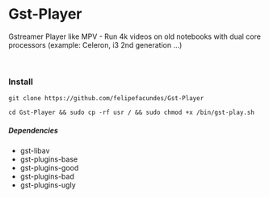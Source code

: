 # Gst-Player
Gstreamer Player like MPV - Run 4k videos on old notebooks with dual core processors (example: Celeron, i3 2nd generation ...)

<br/>

### Install
```
git clone https://github.com/felipefacundes/Gst-Player

cd Gst-Player && sudo cp -rf usr / && sudo chmod +x /bin/gst-play.sh
```

##### Dependencies

- gst-libav
- gst-plugins-base
- gst-plugins-good
- gst-plugins-bad
- gst-plugins-ugly
